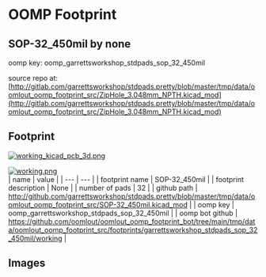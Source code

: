 # OOMP Footprint  
## SOP-32_450mil  by none  
  
oomp key: oomp_garrettsworkshop_stdpads_sop_32_450mil  
  
source repo at: [http://gitlab.com/garrettsworkshop/stdpads.pretty/blob/master/tmp/data/oomlout_oomp_footprint_src/ZipHole_3.048mm_NPTH.kicad_mod](http://gitlab.com/garrettsworkshop/stdpads.pretty/blob/master/tmp/data/oomlout_oomp_footprint_src/ZipHole_3.048mm_NPTH.kicad_mod)  
## Footprint  
  
[![working_kicad_pcb_3d.png](working_kicad_pcb_3d_600.png)](working_kicad_pcb_3d.png)  
  
[![working.png](working_600.png)](working.png)  
| name | value | 
| --- | --- | 
| footprint name | SOP-32_450mil | 
| footprint description | None | 
| number of pads | 32 | 
| github path | http://github.com/garrettsworkshop/stdpads.pretty/blob/master/tmp/data/oomlout_oomp_footprint_src/SOP-32_450mil.kicad_mod | 
| oomp key | oomp_garrettsworkshop_stdpads_sop_32_450mil | 
| oomp bot github | https://github.com/oomlout/oomlout_oomp_footprint_bot/tree/main/tmp/data/oomlout_oomp_footprint_src/footprints/garrettsworkshop_stdpads_sop_32_450mil/working | 
## Images  
